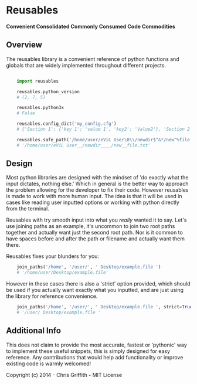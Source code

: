 # Reusables
**Convenient Consolidated Commonly Consumed Code Commodities**

## Overview

The reusables library is a convenient reference of python functions and globals
that are widely implemented throughout different projects.

```python

    import reusables

    reusables.python_version
    # (2, 7, 5)

    reusables.python3x
    # False

    reusables.config_dict('my_config.cfg')
    # {'Section 1': {'key 1': 'value 1', 'key2': 'Value2'}, 'Section 2': {}}

    reusables.safe_path('/home/user/eViL User\0\\/newdir$^&*/new^%file.txt')
    # '/home/user/eViL User__/newdir____/new__file.txt'

```

## Design

Most python libraries are designed with the mindset of 'do exactly what the
input dictates, nothing else.' Which in general is the better way to approach
the problem allowing for the developer to fix their code. However reusables
is made to work with more human input. The idea is that it will be used
in cases like reading user inputted options or working with python
directly from the terminal.

Reusables with try smooth input into what you *really* wanted it to say.
Let's use joining paths as an example, it's uncommon to join two root paths together
and actually want just the second root path. Nor is it common to have spaces
before and after the path or filename and actually want them there.

Reusables fixes your blunders for you:
```python
    join_paths('/home', '/user/', ' Desktop/example.file ')
    # '/home/user/Desktop/example.file'
```

However in these cases there is also a 'strict' option provided, which should be
used if you actually want exactly what you inputted, and are just using the
library for reference convenience.

```python
    join_paths('/home', '/user/', ' Desktop/example.file ', strict=True)
    # '/user/ Desktop/example.file '
```

## Additional Info

This does not claim to provide the most accurate, fastest or 'pythonic' way to
implement these useful snippets, this is simply designed for easy reference.
Any contributions that would help add functionality or improve existing
code is warmly welcomed\!

Copyright \(c\) 2014  \- Chris Griffith \- MIT License